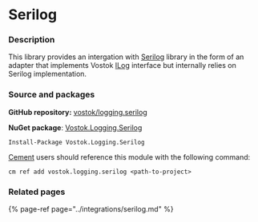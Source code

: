 # Serilog

### Description

This library provides an intergation with [Serilog](https://serilog.net/) library in the form of an adapter that implements Vostok [ILog](https://github.com/vostok/logging.abstractions/blob/master/Vostok.Logging.Abstractions/ILog.cs) interface but internally relies on Serilog implementation.

### Source and packages

**GitHub repository:** [vostok/logging.serilog](https://github.com/vostok/logging.serilog)

**NuGet package**: [Vostok.Logging.Serilog](https://www.nuget.org/packages/Vostok.Logging.Serilog)

```text
Install-Package Vostok.Logging.Serilog
```

[Cement](https://github.com/skbkontur/cement) users should reference this module with the following command:

```text
cm ref add vostok.logging.serilog <path-to-project>
```

### Related pages

{% page-ref page="../integrations/serilog.md" %}

